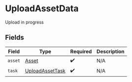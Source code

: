 # UploadAssetData

Upload in progress


## Fields

| Field                                                         | Type                                                          | Required                                                      | Description                                                   |
| ------------------------------------------------------------- | ------------------------------------------------------------- | ------------------------------------------------------------- | ------------------------------------------------------------- |
| `asset`                                                       | [Asset](../../models/components/Asset.md)                     | :heavy_check_mark:                                            | N/A                                                           |
| `task`                                                        | [UploadAssetTask](../../models/operations/UploadAssetTask.md) | :heavy_check_mark:                                            | N/A                                                           |